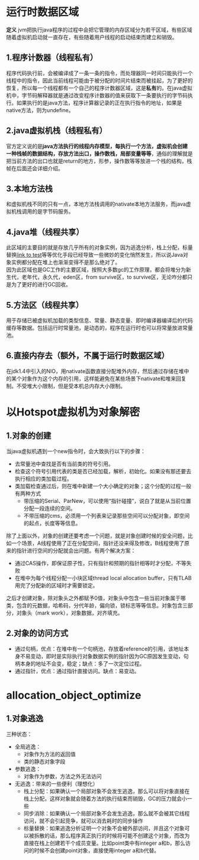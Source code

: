 # 运行时数据区域  
**定义** jvm把执行java程序的过程中会把它管理的内存区域分为若干区域，有些区域随着虚拟机启动就一直存在，有些随着用户线程的启动结束而建立和销毁。  

## 1.程序计数器（线程私有）  
程序代码执行前，会被编译成了一条一条的指令，而处理器同一时间只能执行一个线程中的指令，因此当前线程可能由于被分配的时间片结束而被挂起，为了更好的恢复，所以每一个线程都有一个自己的程序计数器区域，这是**私有**的。在java虚拟机中，字节码解释器就是通过改变程序计数器的值来获取下一条要执行的字节码执行。如果执行的是java方法，程序计算器记录的正在执行指令的地址，如果是native方法，则为undefine。  

## 2.java虚拟机栈（线程私有）  
官方定义说的是**java方法执行的线程内存模型，每执行一个方法，虚拟机会创建一种栈帧的数据结构，存放方法出口，操作数栈，局部变量等等**，通俗的理解就是把当前方法的出口也就是return的地方，形参，操作数等等放进一个栈的结构，栈帧在后面还会详细介绍。  

## 3.本地方法栈  
和虚拟机栈不同的只有一点，本地方法栈调用的nativate本地方法服务，而java虚拟机栈调用的是字节码服务。  

## 4.java堆（线程共享）  
此区域的主要目的就是存放几乎所有的对象实例，因为逃逸分析，栈上分配，标量替换[link to test](#allocation_object_optimize)等等优化手段已经导致一些微妙的变化悄然发生，所以说Java对象实例都分配在堆上也渐渐变得不是那么绝对了。  
因为此区域也是GC工作的主要区域，按照大多数gc的工作原理，都会将堆分为新生代，老年代，永久代，eden区，from survive区，to survive区，无论咋分都只是为了更好的进行GC回收。  

## 5.方法区（线程共享）  
用于存储已被虚拟机加载的类型信息、常量、静态变量、即时编译器编译后的代码缓存等数据。包括运行时常量池，是动态的，程序在运行时也可以将常量放进常量池。  

## 6.直接内存去（额外，不属于运行时数据区域）  
在jdk1.4中引入的NIO，用nativate函数直接分配堆外内存，然后通过存储在堆中的某个对象作为这个内存的引用，这样能避免在某些场景下nativate和堆来回复制。不受堆大小限制，但是受本机总内存大小限制。  


# 以Hotspot虚拟机为对象解密  
## 1.对象的创建  
当java虚拟机遇到一个new指令时，会大致执行以下的步骤：  
- 去常量池中查找是否有当前类的符号引用。
- 检查这个符号引用代表的类是否已经加载，解析，初始化。如果没有那还要去执行相应的类加载过程。
- 类加载检查通过后，则在堆中新建一个大小确定的对象；这个分配的过程一般有两种方式
    - 带压缩的Serial、ParNew，可以使用“指针碰撞”，说白了就是从当前位置分配一段连续的空间。
    - 不带压缩的cms，必须用一个列表来记录那些空间可以分配对象，即空间的起点，长度等等信息。  
    
除了上面以外，对象的创建还要考虑一个问题，就是对象创建时候的安全问题，比如一个场景，A线程使用了正在分配空间，指针还没来得及修改，B线程使用了原来的指针进行空间的分配就会出问题。有两个解决方案：
- 通过CAS操作，即保证原子性，只有指针和预期的指针相等时才分配，不等失败
- 在堆中为每个线程分配一小块区域thread local allocation buffer，只有TLAB用完了分配新的区域时才需要锁定。  

之后才创建对象，除对象头之外都赋予0值，对象头中包含一些当前对象属于哪类，包含的元数据，哈希码，分代年龄，偏向锁，锁标志等等信息。对象包含三部分，对象头（mark work），对象数据，对齐填充。  

## 2.对象的访问方式  
- 通过句柄，优点：在堆中有一个句柄池，存放着reference的引用，该地址本身不易变动，即时是实际执行对象数据实例的指针因为GC原因发生变动，句柄本身的地址不会变，稳定；缺点：多了一次定位过程。  
- 通过指针，优点：通过指针直接访问。缺点：易变动。  

# allocation_object_optimize
## 1.对象逃逸  
三种状态：
- 全局逃逸：
    - 对象作为方法的返回值
    - 类的静态对象字段
- 参数逃逸：
    - 对象作为参数，方法之外无法访问
- 无逃逸：带来的一些便利（理想化）
    - 栈上分配：如果确认一个局部对象不会发生逃逸，那么可以将对象直接在栈上分配，这样对象就会随着方法的执行结束而销毁，GC的压力就会小一些
    - 同步消除：如果确认一个局部对象不会发生逃逸，那么就不会被其它线程访问，就不会引起竞争，就可以消去耗时的同步操作
    - 标量替换：如果逃逸分析证明一个对象不会被外部访问，并且这个对象可以被拆散的话，那么程序真正执行的时候将可能不创建这个对象，而改为直接在栈上创建若干个成员变量。比如point类中有integer a和b，那么访问的时候不会创建point对象，直接使用integer a和b代替。 
    


